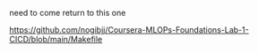 need to come return to this one

https://github.com/nogibjj/Coursera-MLOPs-Foundations-Lab-1-CICD/blob/main/Makefile